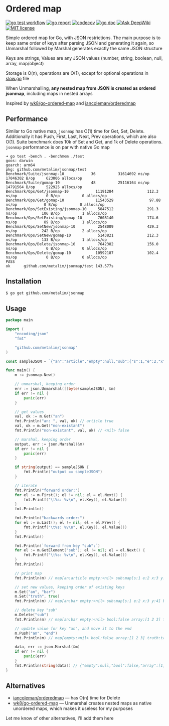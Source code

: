 # Ordered map

[![go test workflow](https://github.com/metalim/jsonmap/actions/workflows/gotest.yml/badge.svg)](https://github.com/metalim/jsonmap/actions/workflows/gotest.yml)
[![go report](https://goreportcard.com/badge/github.com/metalim/jsonmap)](https://goreportcard.com/report/github.com/metalim/jsonmap)
[![codecov](https://codecov.io/gh/metalim/jsonmap/graph/badge.svg?token=HLGJ7U07JH)](https://codecov.io/gh/metalim/jsonmap)
[![go doc](https://img.shields.io/badge/godoc-reference-blue.svg)](https://pkg.go.dev/github.com/metalim/jsonmap)
[![Ask DeepWiki](https://deepwiki.com/badge.svg)](https://deepwiki.com/metalim/jsonmap)
[![MIT license](https://img.shields.io/badge/License-MIT-blue.svg)](https://opensource.org/licenses/mit/)

Simple ordered map for Go, with JSON restrictions. The main purpose is to keep same order of keys after parsing JSON and generating it again, so Unmarshal followed by Marshal generates exactly the same JSON structure

Keys are strings, Values are any JSON values (number, string, boolean, null, array, map/object)

Storage is O(n), operations are O(1), except for optional operations in [slow.go](slow.go) file

When Unmarshalling, **any nested map from JSON is created as ordered jsonmap**, including maps in nested arrays

Inspired by [wk8/go-ordered-map](https://github.com/wk8/go-ordered-map) and [iancoleman/orderedmap](https://github.com/iancoleman/orderedmap)

## Performance

Similar to Go native map, `jsonmap` has O(1) time for Get, Set, Delete. Additionally it has Push, First, Last, Next, Prev operations, which are also O(1). Suite benchmark does 10k of Set and Get, and 1k of Delete operations. `jsonmap` performance is on par with native Go map

```
➜ go test -bench . -benchmem ./test
goos: darwin
goarch: arm64
pkg: github.com/metalim/jsonmap/test
Benchmark/Suite/jsonmap-10            36          31614692 ns/op        17046302 B/op     623006 allocs/op
Benchmark/Suite/gomap-10              48          25116164 ns/op        14791564 B/op     522925 allocs/op
Benchmark/Ops/Get/jsonmap-10            11191284               112.3 ns/op             0 B/op          0 allocs/op
Benchmark/Ops/Get/gomap-10              11543529                97.88 ns/op            0 B/op          0 allocs/op
Benchmark/Ops/SetExisting/jsonmap-10     5847512               291.3 ns/op           106 B/op          1 allocs/op
Benchmark/Ops/SetExisting/gomap-10       7608140               174.6 ns/op            89 B/op          1 allocs/op
Benchmark/Ops/SetNew/jsonmap-10          2548009               429.3 ns/op           242 B/op          2 allocs/op
Benchmark/Ops/SetNew/gomap-10            5143821               212.3 ns/op           133 B/op          1 allocs/op
Benchmark/Ops/Delete/jsonmap-10          7642382               156.0 ns/op             0 B/op          0 allocs/op
Benchmark/Ops/Delete/gomap-10           10592187               102.4 ns/op             0 B/op          0 allocs/op
PASS
ok      github.com/metalim/jsonmap/test 143.577s
```

## Installation
```bash
$ go get github.com/metalim/jsonmap
```

## Usage

```go
package main

import (
	"encoding/json"
	"fmt"

	"github.com/metalim/jsonmap"
)

const sampleJSON = `{"an":"article","empty":null,"sub":{"s":1,"e":2,"x":3,"y":4},"bool":false,"array":[1,2,3]}`

func main() {
	m := jsonmap.New()

	// unmarshal, keeping order
	err := json.Unmarshal([]byte(sampleJSON), &m)
	if err != nil {
		panic(err)
	}

	// get values
	val, ok := m.Get("an")
	fmt.Println("an: ", val, ok) // article true
	val, ok = m.Get("non-existant")
	fmt.Println("non-existant", val, ok) // <nil> false

	// marshal, keeping order
	output, err := json.Marshal(&m)
	if err != nil {
		panic(err)
	}

	if string(output) == sampleJSON {
		fmt.Println("output == sampleJSON")
	}

	// iterate
	fmt.Println("forward order:")
	for el := m.First(); el != nil; el = el.Next() {
		fmt.Printf("\t%s: %v\n", el.Key(), el.Value())
	}
	fmt.Println()

	fmt.Println("backwards order:")
	for el := m.Last(); el != nil; el = el.Prev() {
		fmt.Printf("\t%s: %v\n", el.Key(), el.Value())
	}
	fmt.Println()

	fmt.Println(`forward from key "sub":`)
	for el := m.GetElement("sub"); el != nil; el = el.Next() {
		fmt.Printf("\t%s: %v\n", el.Key(), el.Value())
	}
	fmt.Println()

	// print map
	fmt.Println(m) // map[an:article empty:<nil> sub:map[s:1 e:2 x:3 y:4] bool:false array:[1 2 3]]

	// set new values, keeping order of existing keys
	m.Set("an", "bar")
	m.Set("truth", true)
	fmt.Println(m) // map[an:bar empty:<nil> sub:map[s:1 e:2 x:3 y:4] bool:false array:[1 2 3] truth:true]

	// delete key "sub"
	m.Delete("sub")
	fmt.Println(m) // map[an:bar empty:<nil> bool:false array:[1 2 3] truth:true]

	// update value for key "an", and move it to the end
	m.Push("an", "end")
	fmt.Println(m) // map[empty:<nil> bool:false array:[1 2 3] truth:true an:end]

	data, err := json.Marshal(&m)
	if err != nil {
		panic(err)
	}
	fmt.Println(string(data)) // {"empty":null,"bool":false,"array":[1,2,3],"truth":true,"an":"end"}
}

```

## Alternatives

* [iancoleman/orderedmap](https://github.com/iancoleman/orderedmap) — has O(n) time for Delete
* [wk8/go-ordered-map](https://github.com/wk8/go-ordered-map) — Unmarshal creates nested maps as native unordered maps, which makes it useless for my purposes

Let me know of other alternatives, I'll add them here
